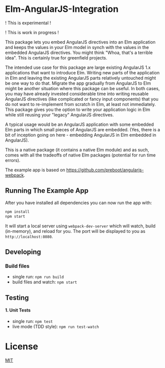 # Elm-AngularJS-Integration

! This is experimental !

! This is work in progress !


This package lets you embed AngularJS directives into an Elm application and keeps the values in your Elm model in synch with the values in the embedded AngularJS directives. You might think "Whoa, that's a terrible idea". This is certainly true for greenfield projects.

The intended use case for this package are large existing AngularJS 1.x applications that want to introduce Elm. Writing new parts of the application in Elm and leaving the existing AngularJS parts relatively untouched might be one way to do that. Migrate the app gradually from AngularJS to Elm might be another situation where this package can be useful. In both cases, you may have already invested considerable time into writing reusable AngularJS directives (like complicated or fancy input components) that you do not want to re-implement from scratch in Elm, at least not immediately. This package gives you the option to write your application logic in Elm while still reusing your "legacy" AngularJS directives.

A typical usage would be an AngularJS application with some embedded Elm parts in which small pieces of AngularJS are embedded. (Yes, there is a bit of inception going on here - embedding AngularJS in Elm embedded in AngularJS).

This is a native package (it contains a native Elm module) and as such, comes with all the tradeoffs of native Elm packages (potential for run time errors).

The example app is based on <https://github.com/preboot/angularjs-webpack>.

## Running The Example App

After you have installed all dependencies you can now run the app with:
```bash
npm install
npm start
```

It will start a local server using `webpack-dev-server` which will watch, build (in-memory), and reload for you. The port will be displayed to you as `http://localhost:8080`.

## Developing

### Build files

* single run: `npm run build`
* build files and watch: `npm start`

## Testing

#### 1. Unit Tests

* single run: `npm test`
* live mode (TDD style): `npm run test-watch`

# License

[MIT](/LICENSE)
